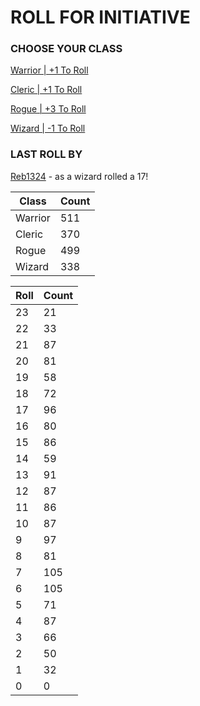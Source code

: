 # ROLL FOR INITIATIVE
### CHOOSE YOUR CLASS

[Warrior | +1 To Roll](https://github.com/benjaminsampica/benjaminsampica/issues/new?title=roll%7Cwarrior&body=Just+click+%27Submit+new+issue%27.)

[Cleric | +1 To Roll](https://github.com/benjaminsampica/benjaminsampica/issues/new?title=roll%7Ccleric&body=Just+click+%27Submit+new+issue%27.)

[Rogue | +3 To Roll](https://github.com/benjaminsampica/benjaminsampica/issues/new?title=roll%7Crogue&body=Just+click+%27Submit+new+issue%27.)

[Wizard | -1 To Roll](https://github.com/benjaminsampica/benjaminsampica/issues/new?title=roll%7Cwizard&body=Just+click+%27Submit+new+issue%27.)
### LAST ROLL BY
[Reb1324](https://www.github.com/Reb1324) - as a wizard rolled a 17!

|Class|Count|
|-|-|
|Warrior|511|
|Cleric|370|
|Rogue|499|
|Wizard|338|

|Roll|Count|
|-|-|
|23|21
|22|33
|21|87
|20|81
|19|58
|18|72
|17|96
|16|80
|15|86
|14|59
|13|91
|12|87
|11|86
|10|87
|9|97
|8|81
|7|105
|6|105
|5|71
|4|87
|3|66
|2|50
|1|32
|0|0
